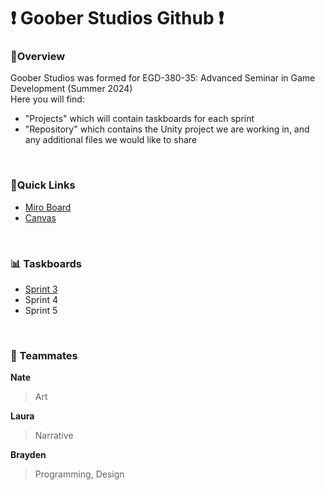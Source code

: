 # ❗ Goober Studios Github ❗

### 📜Overview
Goober Studios was formed for EGD-380-35: Advanced Seminar in Game Development (Summer 2024)
<br> Here you will find:
- "Projects" which will contain taskboards for each sprint
- "Repository" which contains the Unity project we are working in, and any additional files we would like to share
<br>

### 🔗Quick Links
- [Miro Board](https://miro.com/app/board/uXjVK_VPBF4=/?share_link_id=110319730173)
- [Canvas](https://champlain.instructure.com/courses/2270592)
<br>

### 📊 Taskboards
- [Sprint 3](https://github.com/users/braydenriddell/projects/1)
- Sprint 4
- Sprint 5
<br>

### 👥 Teammates
**Nate**
<br>
> Art

**Laura**
<br>
> Narrative

**Brayden**
<br>
> Programming, Design
